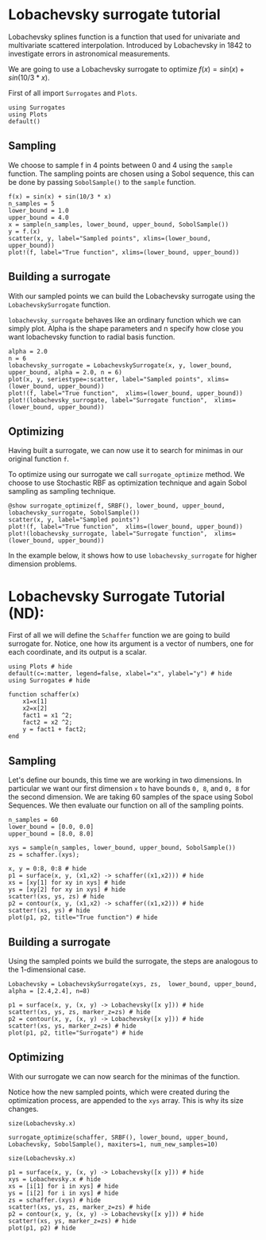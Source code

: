 # Lobachevsky surrogate tutorial

Lobachevsky splines function is a function that used for univariate and multivariate scattered interpolation. Introduced by Lobachevsky in 1842 to investigate errors in astronomical measurements.

We are going to use a Lobachevsky surrogate to optimize $f(x)=sin(x)+sin(10/3 * x)$.

First of all import `Surrogates` and `Plots`.
```@example LobachevskySurrogate_tutorial
using Surrogates
using Plots
default()
```
## Sampling

We choose to sample f in 4 points between 0 and 4 using the `sample` function. The sampling points are chosen using a Sobol sequence, this can be done by passing `SobolSample()` to the `sample` function.

```@example LobachevskySurrogate_tutorial
f(x) = sin(x) + sin(10/3 * x)
n_samples = 5
lower_bound = 1.0
upper_bound = 4.0
x = sample(n_samples, lower_bound, upper_bound, SobolSample())
y = f.(x)
scatter(x, y, label="Sampled points", xlims=(lower_bound, upper_bound))
plot!(f, label="True function", xlims=(lower_bound, upper_bound))
```
## Building a surrogate

With our sampled points we can build the Lobachevsky surrogate using the `LobachevskySurrogate` function.

`lobachevsky_surrogate` behaves like an ordinary function which we can simply plot. Alpha is the shape parameters and n specify how close you want lobachevsky function to radial basis function.

```@example LobachevskySurrogate_tutorial
alpha = 2.0
n = 6
lobachevsky_surrogate = LobachevskySurrogate(x, y, lower_bound, upper_bound, alpha = 2.0, n = 6)
plot(x, y, seriestype=:scatter, label="Sampled points", xlims=(lower_bound, upper_bound))
plot!(f, label="True function",  xlims=(lower_bound, upper_bound))
plot!(lobachevsky_surrogate, label="Surrogate function",  xlims=(lower_bound, upper_bound))
```
## Optimizing
Having built a surrogate, we can now use it to search for minimas in our original function `f`.

To optimize using our surrogate we call `surrogate_optimize` method. We choose to use Stochastic RBF as optimization technique and again Sobol sampling as sampling technique.

```@example LobachevskySurrogate_tutorial
@show surrogate_optimize(f, SRBF(), lower_bound, upper_bound, lobachevsky_surrogate, SobolSample())
scatter(x, y, label="Sampled points")
plot!(f, label="True function",  xlims=(lower_bound, upper_bound))
plot!(lobachevsky_surrogate, label="Surrogate function",  xlims=(lower_bound, upper_bound))
```


In the example below, it shows how to use `lobachevsky_surrogate` for higher dimension problems.

# Lobachevsky Surrogate Tutorial (ND):

First of all we will define the `Schaffer` function we are going to build surrogate for. Notice, one how its argument is a vector of numbers, one for each coordinate, and its output is a scalar.

```@example LobachevskySurrogate_ND
using Plots # hide
default(c=:matter, legend=false, xlabel="x", ylabel="y") # hide
using Surrogates # hide

function schaffer(x)
    x1=x[1]
    x2=x[2]
    fact1 = x1 ^2;
    fact2 = x2 ^2;
    y = fact1 + fact2;
end
```


## Sampling

Let's define our bounds, this time we are working in two dimensions. In particular we want our first dimension `x` to have bounds `0, 8`, and `0, 8` for the second dimension. We are taking 60 samples of the space using Sobol Sequences. We then evaluate our function on all of the sampling points.

```@example LobachevskySurrogate_ND
n_samples = 60
lower_bound = [0.0, 0.0]
upper_bound = [8.0, 8.0]

xys = sample(n_samples, lower_bound, upper_bound, SobolSample())
zs = schaffer.(xys);
```

```@example LobachevskySurrogate_ND
x, y = 0:8, 0:8 # hide
p1 = surface(x, y, (x1,x2) -> schaffer((x1,x2))) # hide
xs = [xy[1] for xy in xys] # hide
ys = [xy[2] for xy in xys] # hide
scatter!(xs, ys, zs) # hide
p2 = contour(x, y, (x1,x2) -> schaffer((x1,x2))) # hide
scatter!(xs, ys) # hide
plot(p1, p2, title="True function") # hide
```


## Building a surrogate
Using the sampled points we build the surrogate, the steps are analogous to the 1-dimensional case.

```@example LobachevskySurrogate_ND
Lobachevsky = LobachevskySurrogate(xys, zs,  lower_bound, upper_bound, alpha = [2.4,2.4], n=8)
```

```@example LobachevskySurrogate_ND
p1 = surface(x, y, (x, y) -> Lobachevsky([x y])) # hide
scatter!(xs, ys, zs, marker_z=zs) # hide
p2 = contour(x, y, (x, y) -> Lobachevsky([x y])) # hide
scatter!(xs, ys, marker_z=zs) # hide
plot(p1, p2, title="Surrogate") # hide
```


## Optimizing
With our surrogate we can now search for the minimas of the function.

Notice how the new sampled points, which were created during the optimization process, are appended to the `xys` array.
This is why its size changes.

```@example LobachevskySurrogate_ND
size(Lobachevsky.x)
```
```@example LobachevskySurrogate_ND
surrogate_optimize(schaffer, SRBF(), lower_bound, upper_bound, Lobachevsky, SobolSample(), maxiters=1, num_new_samples=10)
```
```@example LobachevskySurrogate_ND
size(Lobachevsky.x)
```

```@example LobachevskySurrogate_ND
p1 = surface(x, y, (x, y) -> Lobachevsky([x y])) # hide
xys = Lobachevsky.x # hide
xs = [i[1] for i in xys] # hide
ys = [i[2] for i in xys] # hide
zs = schaffer.(xys) # hide
scatter!(xs, ys, zs, marker_z=zs) # hide
p2 = contour(x, y, (x, y) -> Lobachevsky([x y])) # hide
scatter!(xs, ys, marker_z=zs) # hide
plot(p1, p2) # hide
```
